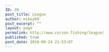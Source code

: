 ```yaml
---
ID: 39
post_title: League
author: mikey69
post_excerpt: ""
layout: page
permalink: http://www.curzon.fishing/league/
published: true
post_date: 2018-08-24 21:53:07
---
```

<!-- wp:image {"id":659} -->
<figure class="wp-block-image"><img src="http://www.curzon.fishing/wp-content/uploads/2019/08/image001-8.png" alt="" class="wp-image-659"/></figure>
<!-- /wp:image -->